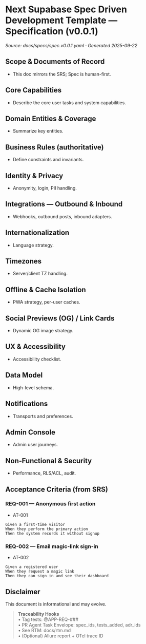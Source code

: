 # Next Supabase Spec Driven Development Template — Specification (v0.0.1)

_Source: docs/specs/spec.v0.0.1.yaml · Generated 2025-09-22_

## Scope & Documents of Record

- This doc mirrors the SRS; Spec is human-first.
## Core Capabilities

- Describe the core user tasks and system capabilities.
## Domain Entities & Coverage

- Summarize key entities.
## Business Rules (authoritative)

- Define constraints and invariants.
## Identity & Privacy

- Anonymity, login, PII handling.
## Integrations — Outbound & Inbound

- Webhooks, outbound posts, inbound adapters.
## Internationalization

- Language strategy.
## Timezones

- Server/client TZ handling.
## Offline & Cache Isolation

- PWA strategy, per-user caches.
## Social Previews (OG) / Link Cards

- Dynamic OG image strategy.
## UX & Accessibility

- Accessibility checklist.
## Data Model

- High-level schema.
## Notifications

- Transports and preferences.
## Admin Console

- Admin user journeys.
## Non‑Functional & Security

- Performance, RLS/ACL, audit.
## Acceptance Criteria (from SRS)


### REQ-001 — Anonymous first action

- AT-001

```
Given a first-time visitor
When they perform the primary action
Then the system records it without signup
```


### REQ-002 — Email magic-link sign-in

- AT-002

```
Given a registered user
When they request a magic link
Then they can sign in and see their dashboard
```


## Disclaimer

This document is informational and may evolve.

> **Traceability Hooks**  
> • Tag tests: @APP-REQ-###  
> • PR Agent Task Envelope: spec_ids, tests_added, adr_ids  
> • See RTM: docs/rtm.md  
> • (Optional) Allure report + OTel trace ID
